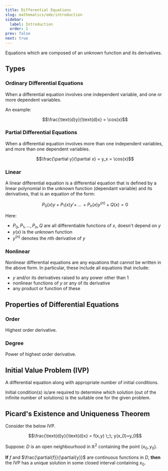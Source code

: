```yaml
---
title: Differential Equations
slug: mathematics/ode/introduction
sidebar:
  label: Introduction
  order: 1
prev: false
next: true
---
```


Equations which are composed of an unknown function and its derivatives.

## Types

### Ordinary Differential Equations

When a differential equation involves one independent variable, and one or more
dependent variables.

An example:

```math
\frac{\text{d}y}{\text{d}x} = \cos(x)
```

### Partial Differential Equations

When a differential equation involves more than one independent variables, and
more than one dependent variables.

```math
\frac{\partial y}{\partial x} = y_x = \cos(x)
```

### Linear

A linear differential equation is a differential equation that is defined by a
linear polynomial in the unknown function (dependant variable) and its
derivatives, that is an equation of the form:

```math
P_0 (x) y + P_1 (x) y' +\,...\,+ P_n (x) y^{(n)} + Q(x) = 0
```

Here:

- $P_0, P_1,\dots,P_n,Q$ are all differentiable functions of $x$, doesn't depend
  on $y$
- $y(x)$ is the unknown function
- $y^{(n)}$ denotes the $n$th derivative of $y$

### Nonlinear

Nonlinear differential equations are any equations that cannot be written in the
above form. In particular, these include all equations that include:

- $y$ and/or its derivatives raised to any power other than $1$
- nonlinear functions of $y$ or any of its derivative
- any product or function of these

## Properties of Differential Equations

### Order

Highest order derivative.

### Degree

Power of highest order derivative.

## Initial Value Problem (IVP)

A differential equation along with appropriate number of initial conditions.

Initial condition(s) is/are required to determine which solution (out of the
infinite number of solutions) is the suitable one for the given problem.

## Picard's Existence and Uniqueness Theorem

Consider the below IVP.

```math
\frac{\text{d}y}{\text{d}x}
= f(x,y)
\;;\;
y(x_0)=y_0
```

Suppose: $D$ is an open neighbourhood in $\mathbb{R}^2$ containing the point
$(x_0,y_0)$.

**If** $f$ and $\frac{\partial{f}}{\partial{y}}$ are continuous functions in
$D$, **then** the IVP has a unique solution in some closed interval containing
$x_0$.
